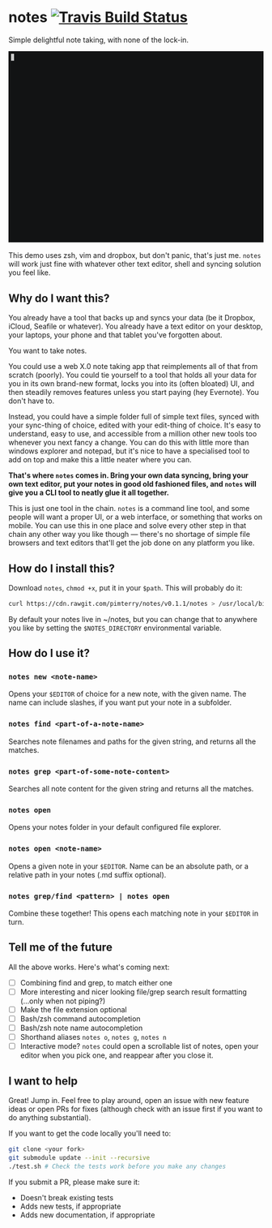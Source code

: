 # notes [![Travis Build Status](https://img.shields.io/travis/pimterry/notes.svg)](https://travis-ci.org/pimterry/notes)
Simple delightful note taking, with none of the lock-in.

[![Asciicast demo](asciicast.gif)](https://asciinema.org/a/2pmdb9vyv71skgwx4r7mlnea8?speed=2&t=1&autoplay=1)

This demo uses zsh, vim and dropbox, but don't panic, that's just me. `notes` will work just fine with whatever other text editor, shell and syncing solution you feel like.

## Why do I want this?

You already have a tool that backs up and syncs your data (be it Dropbox, iCloud, Seafile or whatever). You already have a text editor on your desktop, your laptops, your phone and that tablet you've forgotten about.

You want to take notes. 

You could use a web X.0 note taking app that reimplements all of that from scratch (poorly). You could tie yourself to a tool that holds all your data for you in its own brand-new format, locks you into its (often bloated) UI, and then steadily removes features unless you start paying (hey Evernote). You don't have to.

Instead, you could have a simple folder full of simple text files, synced with your sync-thing of choice, edited with your edit-thing of choice. It's easy to understand, easy to use, and accessible from a million other new tools too whenever you next fancy a change. You can do this with little more than windows explorer and notepad, but it's nice to have a specialised tool to add on top and make this a little neater where you can.

**That's where `notes` comes in. Bring your own data syncing, bring your own text editor, put your notes in good old fashioned files, and `notes` will give you a CLI tool to neatly glue it all together.**

This is just one tool in the chain. `notes` is a command line tool, and some people will want a proper UI, or a web interface, or something that works on mobile. You can use this in one place and solve every other step in that chain any other way you like though &mdash; there's no shortage of simple file browsers and text editors that'll get the job done on any platform you like.

## How do I install this?

Download `notes`, `chmod +x`, put it in your `$path`. This will probably do it:

```bash
curl https://cdn.rawgit.com/pimterry/notes/v0.1.1/notes > /usr/local/bin/notes && chmod +x /usr/local/bin/notes
```

By default your notes live in ~/notes, but you can change that to anywhere you like by setting the `$NOTES_DIRECTORY` environmental variable.

## How do I use it?

### `notes new <note-name>`

Opens your `$EDITOR` of choice for a new note, with the given name. The name can include slashes, if you want put your note in a subfolder.

### `notes find <part-of-a-note-name>`

Searches note filenames and paths for the given string, and returns all the matches.

### `notes grep <part-of-some-note-content>`

Searches all note content for the given string and returns all the matches.

### `notes open`

Opens your notes folder in your default configured file explorer.

### `notes open <note-name>`

Opens a given note in your `$EDITOR`. Name can be an absolute path, or a relative path in your notes (.md suffix optional).

### `notes grep/find <pattern> | notes open`

Combine these together! This opens each matching note in your `$EDITOR` in turn.

## Tell me of the future

All the above works. Here's what's coming next:

- [ ] Combining find and grep, to match either one
- [ ] More interesting and nicer looking file/grep search result formatting (...only when not piping?)
- [ ] Make the file extension optional
- [ ] Bash/zsh command autocompletion
- [ ] Bash/zsh note name autocompletion
- [ ] Shorthand aliases `notes o`, `notes g`, `notes n`
- [ ] Interactive mode? `notes` could open a scrollable list of notes, open your editor when you pick one, and reappear after you close it.

## I want to help

Great! Jump in. Feel free to play around, open an issue with new feature ideas or open PRs for fixes (although check with an issue first if you want to do anything substantial).

If you want to get the code locally you'll need to:

```bash
git clone <your fork>
git submodule update --init --recursive
./test.sh # Check the tests work before you make any changes
```

If you submit a PR, please make sure it:

* Doesn't break existing tests
* Adds new tests, if appropriate
* Adds new documentation, if appropriate
